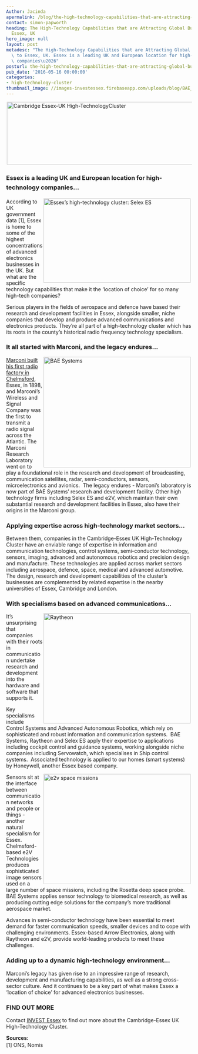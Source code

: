 ```yaml
---
Author: Jacinda
apermalink: /blog/the-high-technology-capabilities-that-are-attracting-global-businesses-to-essex-uk
contact: simon-papworth
heading: The High-Technology Capabilities that are Attracting Global Businesses to
  Essex, UK
hero_image: null
layout: post
metadesc: "The High-Technology Capabilities that are Attracting Global Businesses\
  \ to Essex, UK. Essex is a leading UK and European location for high-technology\
  \ companies\u2026"
posturl: the-high-technology-capabilities-that-are-attracting-global-businesses-to-essex-uk
pub_date: '2016-05-16 00:00:00'
categories:
- high-technology-cluster
thumbnail_image: //images-investessex.firebaseapp.com/uploads/blog/BAE_systems_microscope_shot_mini.jpg
---
```


<p><img alt='Cambridge Essex-UK High-TechnologyCluster' src='//images-investessex.firebaseapp.com/uploads/blog/CEUHTC_icon_landscape_600.jpg' style='width: 600px; height: 170px; margin-left: 2px; margin-right: 2px;'/></p><h3><span style='line-height: 1.6;'>Essex is a leading UK and European location for high-technology companies…</span></h3><p><img alt='Essex’s high-technology cluster: Selex ES' src='//images-investessex.firebaseapp.com/uploads/blog/Selex_GRIFO-Radar_700.jpg' style='width: 400px; height: 229px; margin-left: 2px; margin-right: 2px; float: right;'/>According to UK government data [1], Essex is home to some of the highest concentrations of advanced electronics businesses in the UK. But what are the specific technology capabilities that make it the ‘location of choice’ for so many high-tech companies?</p><p>Serious players in the fields of aerospace and defence have based their research and development facilities in Essex, alongside smaller, niche companies that develop and produce advanced communications and electronics products. They’re all part of a high-technology cluster which has its roots in the county’s historical radio frequency technology specialism.</p><h3>It all started with Marconi, and the legacy endures…</h3><p><img alt='BAE Systems' src='//images-investessex.firebaseapp.com/uploads/blog/BAE_systems_microscope_shot_400.jpg' style='width: 400px; height: 300px; margin-left: 2px; margin-right: 2px; float: right;'/><a href='http://investessex.co.uk/studies/case-studies/birthplace-of-radio'>Marconi built his first radio factory in Chelmsford</a>, Essex, in 1898, and Marconi’s Wireless and Signal Company was the first to transmit a radio signal across the Atlantic. The Marconi Research Laboratory went on to play a foundational role in the research and development of broadcasting, communication satellites, radar, semi-conductors, sensors, microelectronics and avionics.  The legacy endures - Marconi’s laboratory is now part of BAE Systems’ research and development facility. Other high technology firms including Selex ES and e2V, which maintain their own substantial research and development facilities in Essex, also have their origins in the Marconi group.</p><h3>Applying expertise across high-technology market sectors…</h3><p>Between them, companies in the Cambridge-Essex UK High-Technology Cluster have an enviable range of expertise in information and communication technologies, control systems, semi-conductor technology, sensors, imaging, advanced and autonomous robotics and precision design and manufacture. These technologies are applied across market sectors including aerospace, defence, space, medical and advanced automotive. The design, research and development capabilities of the cluster’s businesses are complemented by related expertise in the nearby universities of Essex, Cambridge and London.</p><h3>With specialisms based on advanced communications…</h3><p><img alt='Raytheon' src='//images-investessex.firebaseapp.com/uploads/blog/Raytheon_Diversity_Image_at_Demo_Center_400.jpg' style='width: 400px; height: 299px; margin-left: 2px; margin-right: 2px; float: right;'/>It’s unsurprising that companies with their roots in communication undertake research and development into the hardware and software that supports it.</p><p>Key specialisms include Control Systems and Advanced Autonomous Robotics, which rely on sophisticated and robust information and communication systems.  BAE Systems, Raytheon and Selex ES apply their expertise to applications including cockpit control and guidance systems, working alongside niche companies including Servowatch, which specialises in Ship control systems.  Associated technology is applied to our homes (smart systems) by Honeywell, another Essex based company.</p><p><img alt='e2v space missions' src='//images-investessex.firebaseapp.com/uploads/about/ExoMars_Trace_Gas_Orbiter_400.jpg' style='width: 400px; height: 299px; margin-left: 2px; margin-right: 2px; float: right;'/>Sensors sit at the interface between communication networks and people or things - another natural specialism for Essex.  Chelmsford-based e2V Technologies produces sophisticated image sensors used on a large number of space missions, including the Rosetta deep space probe.  BAE Systems applies sensor technology to biomedical research, as well as producing cutting edge solutions for the company’s more traditional aerospace market.</p><p>Advances in semi-conductor technology have been essential to meet demand for faster communication speeds, smaller devices and to cope with challenging environments. Essex-based Arrow Electronics, along with Raytheon and e2V, provide world-leading products to meet these challenges.</p><h3>Adding up to a dynamic high-technology environment…</h3><p>Marconi’s legacy has given rise to an impressive range of research, development and manufacturing capabilities, as well as a strong cross-sector culture. And it continues to be a key part of what makes Essex a ‘location of choice’ for advanced electronics businesses.</p><h3>FIND OUT MORE</h3><p>Contact <a href='../index.html' target='_blank'>INVEST Essex</a> to find out more about the Cambridge-Essex UK High-Technology Cluster.</p><p><strong>Sources:</strong><br/><span style='line-height: 1.6;'>[1] ONS, Nomis</span></p>